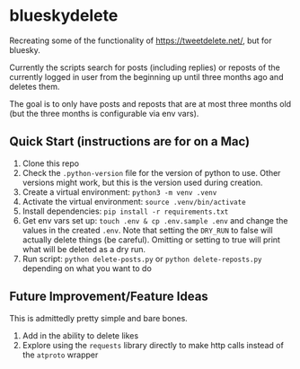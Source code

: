 # blueskydelete

Recreating some of the functionality of https://tweetdelete.net/, but for bluesky.

Currently the scripts search for posts (including replies) or reposts of the currently logged in user from the beginning up until three months ago and deletes them.

The goal is to only have posts and reposts that are at most three months old (but the three months is configurable via env vars).

## Quick Start (instructions are for on a Mac)

1. Clone this repo
2. Check the `.python-version` file for the version of python to use. Other versions might work, but this is the version used during creation.
3. Create a virtual environment: `python3 -m venv .venv`
4. Activate the virtual environment: `source .venv/bin/activate`
5. Install dependencies: `pip install -r requirements.txt`
6. Get env vars set up: `touch .env & cp .env.sample .env` and change the values in the created `.env`. Note that setting the `DRY_RUN` to false will actually delete things (be careful). Omitting or setting to true will print what will be deleted as a dry run.
7. Run script: `python delete-posts.py` or `python delete-reposts.py` depending on what you want to do

## Future Improvement/Feature Ideas

This is admittedly pretty simple and bare bones.

1. Add in the ability to delete likes
2. Explore using the `requests` library directly to make http calls instead of the `atproto` wrapper

